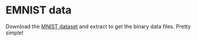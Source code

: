 # EMNIST data
Download the [MNIST dataset](http://yann.lecun.com/exdb/mnist/) and extract to get the binary data files. Pretty simple!